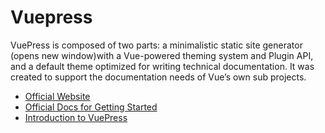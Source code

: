 # Vuepress

VuePress is composed of two parts: a minimalistic static site generator (opens new window)with a Vue-powered theming system and Plugin API, and a default theme optimized for writing technical documentation. It was created to support the documentation needs of Vue’s own sub projects.

- [Official Website](https://vuepress.vuejs.org/)
- [Official Docs for Getting Started](https://vuepress.vuejs.org/guide/getting-started.html)
- [Introduction to VuePress](https://www.youtube.com/watch?v=lIv1ItUzktc)

